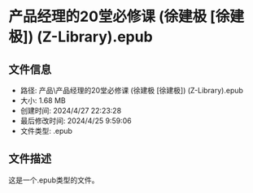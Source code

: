 ﻿# 产品经理的20堂必修课 (徐建极 [徐建极]) (Z-Library).epub

## 文件信息
- 路径: 产品\产品经理的20堂必修课 (徐建极 [徐建极]) (Z-Library).epub
- 大小: 1.68 MB
- 创建时间: 2024/4/27 22:23:28
- 最后修改时间: 2024/4/25 9:59:06
- 文件类型: .epub

## 文件描述
这是一个.epub类型的文件。

